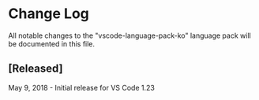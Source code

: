 # Change Log
All notable changes to the "vscode-language-pack-ko" language pack will be documented in this file.

## [Released]
May 9, 2018  - Initial release for VS Code 1.23